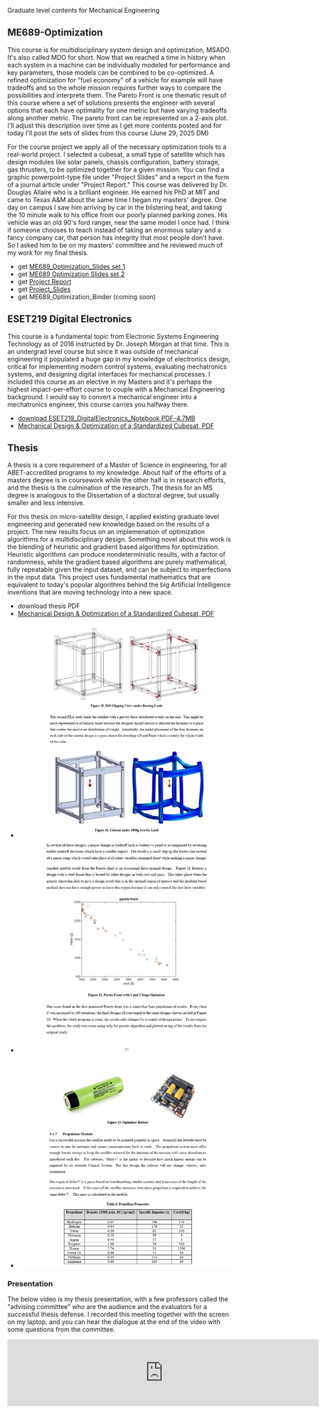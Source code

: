 Graduate level contents for Mechanical Engineering

## ME689-Optimization

This course is for multidisciplinary system design and optimization, MSADO.  It's also called MDO for short.  Now that we reached a time in history when each system in a machine can be individually modeled for performance and key parameters, those models can be combined to be co-optimized.  A refined optimization for "fuel economy" of a vehicle for example will have tradeoffs and so the whole mission requires further ways to compare the possibilities and interprete them.  The Pareto Front is one thematic result of this course where a set of solutions presents the engineer with several options that each have optimality for one metric but have varying tradeoffs along another metric.  The pareto front can be represented on a 2-axis plot.   I'll adjust this description over time as I get more contents posted and for today I'll post the sets of slides from this course (June 29, 2025 DM)

For the course project we apply all of the necessary optimization tools to a real-world project.  I selected a cubesat, a small type of satellite which has design modules like solar panels, chassis configuration, battery storage, gas thrusters, to be optimized together for a given mission.  You can find a graphic powerpoint-type file under "Project Slides" and a report in the form of a journal article under "Project Report."  This course was delivered by Dr. Douglas Allaire who is a brilliant engineer.  He earned his PhD at MIT and came to Texas A&M about the same time I began my masters' degree.  One day on campus I saw him arriving by car in the blistering heat, and taking the 10 minute walk to his office from our poorly planned parking zones.  His vehicle was an old 90's ford ranger, near the same model I once had.  I think if someone chooses to teach instead of taking an enormous salary and a fancy company car, that person has integrity that most people don't have.  So I asked him to be on my masters' committee and he reviewed much of my work for my final thesis.

* get [ME689_Optimization_Slides set 1](https://raw.githubusercontent.com/dmalawey/openME/main/docs/ME689_Lectures_L1-9.pdf)
* get [ME689 Optimization Slides set 2](https://raw.githubusercontent.com/dmalawey/openME/main/docs/ME689_Lectures_L10-17.pdf)
* get [Project Report](https://raw.githubusercontent.com/dmalawey/openME/main/docs/ME689_ProjectReport.pdf)
* get [Project_Slides](https://raw.githubusercontent.com/dmalawey/openME/main/docs/ME689_ProjectSlides.pdf)
* get ME689_Optimization_Binder (coming soon)

## ESET219 Digital Electronics
This course is a fundamental topic from Electronic Systems Engineering Technology as of 2016 instructed by Dr. Joseph Morgan at that time.  This is an undergrad level course but since it was outside of mechanical engineering it populated a huge gap in my knowledge of electronics design, critical for implementing modern control systems, evaluating mechatronics systems, and designing digital interfaces for mechanical processes. I included this course as an elective in my Masters and it's perhaps the highest impact-per-effort course to couple with a Mechanical Engineering background.  I would say to convert a mechanical engineer into a mechatronics engineer, this course carries you halfway there.

* [download ESET219_DigitalElectronics_Notebook PDF-4.7MB](https://raw.githubusercontent.com/dmalawey/openME/main/docs/ESET219_DigitalElectronics_Notebook.pdf)
* [Mechanical Design & Optimization of a Standardized Cubesat, PDF](https://raw.githubusercontent.com/dmalawey/openME/main/docs/thesis_malawey_2016.05.pdf)

## Thesis
A thesis is a core requirement of a Master of Science in engineering, for all ABET-accredited programs to my knowledge.  About half of the efforts of a masters degree is in coursework while the other half is in research efforts, and the thesis is the culmination of the research. The thesis for an MS degree is analogous to the Dissertation of a doctoral degree, but usually smaller and less intensive.

For this thesis on micro-satellite design, I applied existing graduate level engineering and generated new knowledge based on the results of a project.  The new results focus on an implemenation of optimization algorithms for a multidisciplinary design.  Something novel about this work is the blending of heuristic and gradient based algorithms for optimization.  Heuristic algorithms can produce nondeterministic results, with a factor of randomness, while the gradient based algorithms are purely mathematical, fully repeatable given the input dataset, and can be subject to imperfections in the input data.  This project uses fundamental mathematics that are equivalent to today's popular algorithms behind the big Artificial Intelligence inventions that are moving technology into a new space.

* download thesis PDF
* [Mechanical Design & Optimization of a Standardized Cubesat, PDF](https://raw.githubusercontent.com/dmalawey/openME/main/docs/thesis_malawey_2016.05.pdf)

- ![img_thesis1.jpg](img/img_thesis1.jpg)
- ![img_thesis2.jpg](img/img_thesis2.jpg)
- ![img_thesis3.jpg](img/img_thesis3.jpg)

### Presentation
The below video is my thesis presentation, with a few professors called the "advising committee" who are the audience and the evaluators for a successful thesis defense.  I recorded this meeting together with the screen on my laptop, and you can hear the dialogue at the end of the video with some questions from the committee.

<iframe width="700" src="https://www.youtube.com/embed/XbSdwpLa4j4?si=Zgwt0q-5nCF2nQpp" title="YouTube video player" frameborder="0" allow="accelerometer; autoplay; clipboard-write; encrypted-media; gyroscope; picture-in-picture; web-share" referrerpolicy="strict-origin-when-cross-origin" allowfullscreen></iframe>

